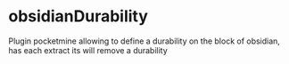 # obsidianDurability
Plugin pocketmine allowing to define a durability on the block of obsidian, has each extract its will remove a durability

